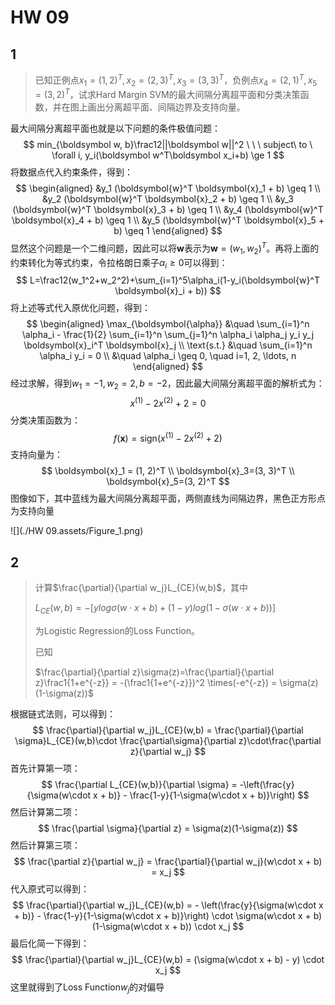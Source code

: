 # HW 09

## 1

> 已知正例点$x_1=(1, 2)^T, x_2 = (2, 3)^T, x_3 = (3, 3)^T$，负例点$x_4 = (2,1)^T, x_5 = (3, 2)^T$，试求Hard Margin SVM的最大间隔分离超平面和分类决策函数，并在图上画出分离超平面、间隔边界及支持向量。

最大间隔分离超平面也就是以下问题的条件极值问题：
$$
min_{\boldsymbol w, b}\frac12||\boldsymbol w||^2 \ \ \ subject\ to \ \forall i, y_i(\boldsymbol w^T\boldsymbol x_i+b) \ge 1
$$
将数据点代入约束条件，得到：
$$
\begin{aligned}
&y_1 (\boldsymbol{w}^T \boldsymbol{x}_1 + b) \geq 1 \\
&y_2 (\boldsymbol{w}^T \boldsymbol{x}_2 + b) \geq 1 \\
&y_3 (\boldsymbol{w}^T \boldsymbol{x}_3 + b) \geq 1 \\
&y_4 (\boldsymbol{w}^T \boldsymbol{x}_4 + b) \geq 1 \\
&y_5 (\boldsymbol{w}^T \boldsymbol{x}_5 + b) \geq 1
\end{aligned}
$$
显然这个问题是一个二维问题，因此可以将$\boldsymbol{w}$表示为$\boldsymbol{w} = (w_1, w_2)^T$。再将上面的约束转化为等式约束，令拉格朗日乘子$\alpha_i \geq 0$可以得到：
$$
L=\frac12(w_1^2+w_2^2)+\sum_{i=1}^5\alpha_i(1-y_i(\boldsymbol{w}^T \boldsymbol{x}_i + b))
$$
将上述等式代入原优化问题，得到：
$$
\begin{aligned}
\max_{\boldsymbol{\alpha}} &\quad \sum_{i=1}^n \alpha_i - \frac{1}{2} \sum_{i=1}^n \sum_{j=1}^n \alpha_i \alpha_j y_i y_j \boldsymbol{x}_i^T \boldsymbol{x}_j \\
\text{s.t.} &\quad \sum_{i=1}^n \alpha_i y_i = 0 \\
&\quad \alpha_i \geq 0, \quad i=1, 2, \ldots, n
\end{aligned}
$$
经过求解，得到$w_1=-1, w_2=2, b=-2$，因此最大间隔分离超平面的解析式为：
$$
x^{(1)} -2x^{(2)} +2 = 0
$$
分类决策函数为：
$$
f(\boldsymbol{x}) = \text{sign}(x^{(1)} -2x^{(2)} +2)
$$
支持向量为：
$$
\boldsymbol{x}_1 = (1, 2)^T \\
\boldsymbol{x}_3=(3, 3)^T \\
 \boldsymbol{x}_5=(3, 2)^T
$$
图像如下，其中蓝线为最大间隔分离超平面，两侧直线为间隔边界，黑色正方形点为支持向量

![](./HW 09.assets/Figure_1.png)

## 2

> 计算$\frac{\partial}{\partial w_j}L_{CE}(w,b)$，其中
>
> $L_{CE}(w,b) = -[ylog\sigma(w\cdot x+b)+(1-y)log(1-\sigma(w\cdot x+b))]$
>
> 为Logistic Regression的Loss Function。
>
> 已知
>
> $\frac{\partial}{\partial z}\sigma(z)=\frac{\partial}{\partial z}\frac1{1+e^{-z}} = -(\frac1{1+e^{-z}})^2 \times(-e^{-z}) = \sigma(z)(1-\sigma(z))$

根据链式法则，可以得到：
$$
\frac{\partial}{\partial w_j}L_{CE}(w,b) = \frac{\partial}{\partial \sigma}L_{CE}(w,b)\cdot \frac{\partial\sigma}{\partial z}\cdot\frac{\partial z}{\partial w_j}
$$
首先计算第一项：
$$
\frac{\partial L_{CE}(w,b)}{\partial \sigma} = -\left(\frac{y}{\sigma(w\cdot x + b)} - \frac{1-y}{1-\sigma(w\cdot x + b)}\right)
$$
然后计算第二项：
$$
\frac{\partial \sigma}{\partial z} = \sigma(z)(1-\sigma(z))
$$
然后计算第三项：
$$
\frac{\partial z}{\partial w_j} = \frac{\partial}{\partial w_j}(w\cdot x + b) = x_j
$$
代入原式可以得到：
$$
\frac{\partial}{\partial w_j}L_{CE}(w,b) = - \left(\frac{y}{\sigma(w\cdot x + b)} - \frac{1-y}{1-\sigma(w\cdot x + b)}\right) \cdot \sigma(w\cdot x + b)(1-\sigma(w\cdot x + b)) \cdot x_j
$$
最后化简一下得到：
$$
\frac{\partial}{\partial w_j}L_{CE}(w,b) = (\sigma(w\cdot x + b) - y) \cdot x_j
$$
这里就得到了Loss Function$w_j$的对偏导